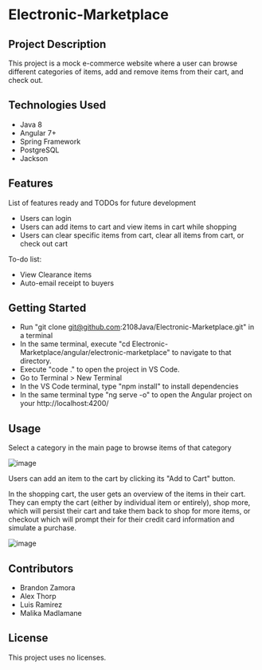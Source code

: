 # Electronic-Marketplace

## Project Description

This project is a mock e-commerce website where a user can browse different categories of items, add and remove items from their cart, and check out.

## Technologies Used

* Java 8
* Angular 7+
* Spring Framework
* PostgreSQL
* Jackson

## Features

List of features ready and TODOs for future development
* Users can login 
* Users can add items to cart and view items in cart while shopping
* Users can clear specific items from cart, clear all items from cart, or check out cart

To-do list:
* View Clearance items
* Auto-email receipt to buyers

## Getting Started
   
* Run "git clone git@github.com:2108Java/Electronic-Marketplace.git" in a terminal
* In the same terminal, execute "cd Electronic-Marketplace/angular/electronic-marketplace" to navigate to that directory.
* Execute "code ." to open the project in VS Code.
* Go to Terminal > New Terminal
* In the VS Code terminal, type "npm install" to install dependencies
* In the same terminal type "ng serve -o" to open the Angular project on your http://localhost:4200/


## Usage

Select a category in the main page to browse items of that category

![image](https://user-images.githubusercontent.com/56360815/140836951-129a0a82-a638-4c63-92ac-0df6df405180.png)

Users can add an item to the cart by clicking its "Add to Cart" button.

In the shopping cart, the user gets an overview of the items in their cart. They can empty the cart (either by individual item or entirely), shop more, which will persist their cart and take them back to shop for more items, or checkout which will prompt their for their credit card information and simulate a purchase.

![image](https://user-images.githubusercontent.com/56360815/140837770-3621be85-4aaf-4464-899b-3d2920072a3e.png)



## Contributors

+ Brandon Zamora
+ Alex Thorp
+ Luis Ramirez
+ Malika Madlamane

## License

This project uses no licenses.

